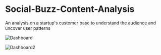 # Social-Buzz-Content-Analysis
An analysis on a startup's customer base to understand the audience and uncover user patterns

![Dashboard](https://user-images.githubusercontent.com/99233674/194886452-66b2c8a7-8cab-47bc-8242-3bc1daab509f.jpg)

![Dashboard2](https://user-images.githubusercontent.com/99233674/194886469-e8313f24-11c1-46d0-a8b4-bdc3de89178a.jpg)
